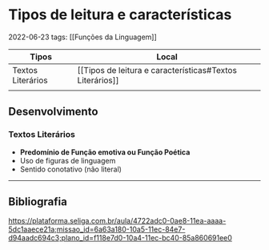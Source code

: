 # Tipos de leitura e características
2022-06-23
tags: [[Funções da Linguagem]]

| Tipos             | Local                                                    |
| ----------------- | -------------------------------------------------------- |
| Textos Literários | [[Tipos de leitura e características#Textos Literários]] |
|                   |                                                          |

## Desenvolvimento

### Textos Literários

* **Predomínio de Função emotiva ou Função Poética**
* Uso de figuras de linguagem
* Sentido conotativo (não literal)

-----------------------------------------------
## Bibliografia 

https://plataforma.seliga.com.br/aula/4722adc0-0ae8-11ea-aaaa-5dc1aaece21a;missao_id=6a63a180-10a5-11ec-84e7-d94aadc694c3;plano_id=f118e7d0-10a4-11ec-bc40-85a860691ee0
